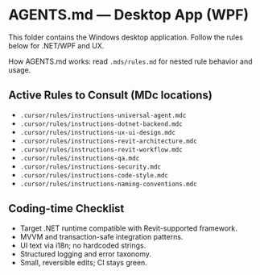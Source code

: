 # AGENTS.md — Desktop App (WPF)

This folder contains the Windows desktop application. Follow the rules below for .NET/WPF and UX.

How AGENTS.md works: read `.mds/rules.md` for nested rule behavior and usage.

## Active Rules to Consult (MDc locations)
- `.cursor/rules/instructions-universal-agent.mdc`
- `.cursor/rules/instructions-dotnet-backend.mdc`
- `.cursor/rules/instructions-ux-ui-design.mdc`
- `.cursor/rules/instructions-revit-architecture.mdc`
- `.cursor/rules/instructions-revit-workflow.mdc`
- `.cursor/rules/instructions-qa.mdc`
- `.cursor/rules/instructions-security.mdc`
- `.cursor/rules/instructions-code-style.mdc`
- `.cursor/rules/instructions-naming-conventions.mdc`

## Coding-time Checklist
- Target .NET runtime compatible with Revit-supported framework.
- MVVM and transaction-safe integration patterns.
- UI text via i18n; no hardcoded strings.
- Structured logging and error taxonomy.
- Small, reversible edits; CI stays green.
